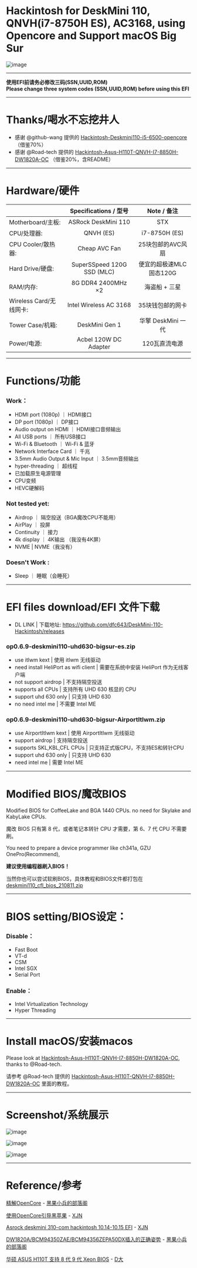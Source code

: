 # Hackintosh for DeskMini 110, QNVH(i7-8750H ES), AC3168, using Opencore and Support macOS Big Sur  

![image](https://github.com/dfc643/DeskMini-110-Hackintosh/blob/main/screenshots/finder.png?raw=true)  

---

**使用EFI前请务必修改三码(SSN,UUID,ROM)**    
**Please change three system codes (SSN,UUID,ROM) before using this EFI**   

---

# Thanks/喝水不忘挖井人
* 感谢 @github-wang 提供的 [Hackintosh-Deskmini110-i5-6500-opencore](https://github.com/github-wang/Hackintosh-Deskmini110-i5-6500-opencore) （借鉴70%）
* 感谢 @Road-tech 提供的 [Hackintosh-Asus-H110T-QNVH-I7-8850H-DW1820A-OC](https://github.com/Road-tech/Hackintosh-Asus-H110T-QNVH-I7-8850H-DW1820A-OC) （借鉴20%，含README）

---

# Hardware/硬件
|  | Specifications / 型号 | Note / 备注 |
|-------------------------|:---------------------------------:|:-------------------------------:|
| Motherboard/主板: | ASRock DeskMini 110 | STX |
| CPU/处理器: | QNVH (ES) | i7-8750H (ES) |
| CPU Cooler/散热器: | Cheap AVC Fan | 25块包邮的AVC风扇 |
| Hard Drive/硬盘: | SuperSSpeed 120G SSD (MLC) | 便宜的超极速MLC固态120G |
| RAM/内存: | 8G DDR4 2400MHz ×2 | 海盗船 + 三星 |
| Wireless Card/无线网卡: | Intel Wireless AC 3168 | 35块钱包邮的网卡 |
| Tower Case/机箱: | DeskMini Gen 1 | 华擎 DeskMini 一代 |
| Power/电源: | Acbel 120W DC Adapter | 120瓦直流电源 |
  
---

# Functions/功能
### Work：
- HDMI port (1080p) ｜ HDMI接口
- DP port (1080p) ｜ DP接口
- Audio output on HDMI ｜ HDMI接口音频输出
- All USB ports ｜ 所有USB接口
- Wi-Fi & Bluetooth ｜ Wi-Fi & 蓝牙
- Network Interface Card ｜ 千兆
- 3.5mm Audio Output & Mic Input ｜ 3.5mm音频输出
- hyper-threading ｜ 超线程
- 已加载原生电源管理
- CPU变频
- HEVC硬解码

### Not tested yet:
- Airdrop ｜ 隔空投送（BGA魔改CPU不能用）
- AirPlay ｜ 投屏
- Continuity ｜ 接力   
- 4k display ｜ 4K输出  （我没有4K屏）
- NVME | NVME（我没有）

### Doesn't Work :
- Sleep ｜ 睡眠（会睡死）

---

# EFI files download/EFI 文件下载

- DL LINK | 下载地址: https://github.com/dfc643/DeskMini-110-Hackintosh/releases

### op0.6.9-deskmini110-uhd630-bigsur-es.zip
- use itlwm kext | 使用 itlwm 无线驱动
- need install HeliPort as wifi client | 需要在系统中安装 HeliPort 作为无线客户端
- not support airdrop | 不支持隔空投送
- supports all CPUs | 支持所有 UHD 630 核显的 CPU
- support uhd 630 only | 只支持 UHD 630
- no need intel me | 不需要 Intel ME

### op0.6.9-deskmini110-uhd630-bigsur-AirportItlwm.zip
- use AirportItlwm kext | 使用 AirportItlwm 无线驱动
- support airdrop | 支持隔空投送
- supports SKL,KBL,CFL CPUs | 只支持正式版CPU，不支持ES和转针CPU
- support uhd 630 only | 只支持 UHD 630
- need intel me | 需要 Intel ME
  
---

# Modified BIOS/魔改BIOS

Modified BIOS for CoffeeLake and BGA 1440 CPUs. no need for Skylake and KabyLake CPUs.

魔改 BIOS 只有第 8 代，或者笔记本转针 CPU 才需要，第 6、7 代 CPU 不需要刷。

You need to prepare a device programmer like ch341a, GZU OnePro(Recommend),

**建议使用编程器刷入BIOS！**

当然你也可以尝试软刷BIOS，具体教程和BIOS文件都打包在[deskmini110_cfl_bios_210811.zip](https://github.com/dfc643/DeskMini-110-Hackintosh/raw/main/deskmini110_cfl_bios_210811.zip)

---

# BIOS setting/BIOS设定：

### Disable：
- Fast Boot    
- VT-d  
- CSM  
- Intel SGX 
- Serial Port  

### Enable：
- Intel Virtualization Technology   
- Hyper Threading 
  
---
  
# Install macOS/安装macos

Please look at [Hackintosh-Asus-H110T-QNVH-I7-8850H-DW1820A-OC](https://github.com/Road-tech/Hackintosh-Asus-H110T-QNVH-I7-8850H-DW1820A-OC), thanks to @Road-tech.

请参考 @Road-tech 提供的 [Hackintosh-Asus-H110T-QNVH-I7-8850H-DW1820A-OC](https://github.com/Road-tech/Hackintosh-Asus-H110T-QNVH-I7-8850H-DW1820A-OC) 里面的教程。

---

# Screenshot/系统展示

![image](https://github.com/dfc643/DeskMini-110-Hackintosh/blob/main/screenshots/finder.png?raw=true)  

![image](https://github.com/dfc643/DeskMini-110-Hackintosh/blob/main/screenshots/wifi.png?raw=true)  

![image](https://github.com/dfc643/DeskMini-110-Hackintosh/blob/main/screenshots/bluetooth.png?raw=true)  

---
# Reference/参考

[精解OpenCore](https://blog.daliansky.net/OpenCore-BootLoader.html) - [黑果小兵的部落阁 ](https://blog.daliansky.net/)

[使用OpenCore引导黑苹果](https://blog.xjn819.com/?p=543) - [XJN](https://blog.xjn819.com/) 

[Asrock deskmini 310-com hackintosh 10.14-10.15 EFI](https://blog.xjn819.com/?p=7) - [XJN](https://blog.xjn819.com/)

[DW1820A/BCM94350ZAE/BCM94356ZEPA50DX插入的正确姿势](https://blog.daliansky.net/DW1820A_BCM94350ZAE-driver-inserts-the-correct-posture.html) - [黑果小兵的部落阁](https://blog.daliansky.net/)

[华硕 ASUS H110T 支持 8 代 9 代 Xeon BIOS](http://www.smxdiy.com/thread-1862-1-1.html) - [D大](http://www.smxdiy.com/space-uid-1196.html)
